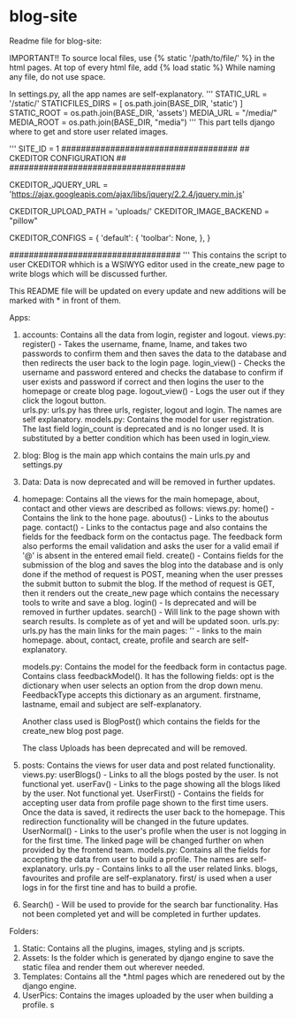 # blog-site
Readme file for blog-site:

IMPORTANT!!
To source local files, use {% static '/path/to/file/' %} in the html pages. 
At top of every html file, add {% load static %}
While naming any file, do not use space.

In settings.py, all the app names are self-explanatory.
''' STATIC_URL = '/static/'
STATICFILES_DIRS = [
    os.path.join(BASE_DIR, 'static')
]
STATIC_ROOT = os.path.join(BASE_DIR, 'assets')
MEDIA_URL = "/media/"
MEDIA_ROOT = os.path.join(BASE_DIR, "media")
''' 
This part tells django where to get and store user related images. 


''' SITE_ID = 1
####################################
    ##  CKEDITOR CONFIGURATION ##
####################################

CKEDITOR_JQUERY_URL = 'https://ajax.googleapis.com/ajax/libs/jquery/2.2.4/jquery.min.js'

CKEDITOR_UPLOAD_PATH = 'uploads/'
CKEDITOR_IMAGE_BACKEND = "pillow"

CKEDITOR_CONFIGS = {
    'default': {
        'toolbar': None,
    },
}

###################################
'''
This contains the script to user CKEDITOR whhich is a WSIWYG editor used in the create_new page to write blogs which will be discussed further. 

This README file will be updated on every update and new additions will be marked with * in front of them. 

Apps:
1. accounts: Contains all the data from login, register and logout.
    views.py: 
        register() - Takes the username, fname, lname, and takes two passwords to confirm them and then saves the data to the database and then redirects the user back to the login page.
        login_view() - Checks the username and password entered and checks the database to confirm if user exists and password if correct and then logins the user to the homepage or create blog page.
        logout_view() - Logs the user out if they click the logout button.  
    urls.py:
        urls.py has three urls, register, logout and login. The names are self explanatory.
    models.py:
         Contains the model for user registration. The last field login_count is deprecated and is no longer used. It is substituted by a better condition which has been used in login_view.

2. blog: Blog is the main app which contains the main urls.py and settings.py

3. Data: Data is now deprecated and will be removed in further updates. 

4. homepage: Contains all the views for the main homepage, about, contact and other views are described as follows:
    views.py:
        home() - Contains the link to the hone page.
        aboutus() - Links to the aboutus page.
        contact() - Links to the contactus page and also contains the fields for the feedback form on the contactus page. The feedback form also performs the email validation and asks the user for a valid email if '@' is absent in the entered email field.
        create() - Contains fields for the submission of the blog and saves the blog into the database and is only done if the method of request is POST, meaning when the user presses the submit button to submit the blog. 
        If the method of request is GET, then it renders out the create_new page which contains the necessary tools to write and save a blog.
        login() - Is deprecated and will be removed in further updates.
        search() - Will link to the page shown with search results. Is complete as of yet and will be updated soon. 
    urls.py: 
        urls.py has the main links for the main pages:
        '' - links to the main homepage.
        about, contact, create, profile and search are self-explanatory.
    
    models.py:  Contains the model for the feedback form in contactus page.
    Contains class feedbackModel(). It has the following fields:
    opt is the dictionary when user selects an option from the drop down menu. 
    FeedbackType accepts this dictionary as an argument. 
    firstname, lastname, email and subject are self-explanatory.

    Another class used is BlogPost() which contains the fields for the create_new blog post page.

    The class Uploads has been deprecated and will be removed.

5. posts: Contains the views for user data and post related functionality. 
    views.py:
        userBlogs() - Links to all the blogs posted by the user. Is not functional yet. 
        userFav() - Links to the page showing all the blogs liked by the user. Not functional yet.
        UserFirst() - Contains the fields for accepting user data from profile page shown to the first time users. Once the data is saved, it redirects the user back to the homepage. This redirection functionality will be changed in the future updates.
        UserNormal() - Links to the user's profile when the user is not logging in for the first time. The linked page will be changed further on when provided by the frontend team.
    models.py: Contains all the fields for accepting the data from user to build a profile. The names are self-explanatory.
    urls.py - Contains links to all the user related links. blogs, favourites and profile are self-explanatory. first/ is used when a user logs in for the first tine and has to build a profie.

6. Search() - Will be used to provide for the search bar functionality. Has not been completed yet and will be completed in further updates. 


Folders:
1. Static: Contains all the plugins, images, styling and js scripts.
2. Assets: Is the folder which is generated by django engine to save the static filea and render them out wherever needed. 
3. Templates: Contains all the *.html pages which are renedered out by the django engine.
4. UserPics: Contains the images uploaded by the user when building a profile.
s
